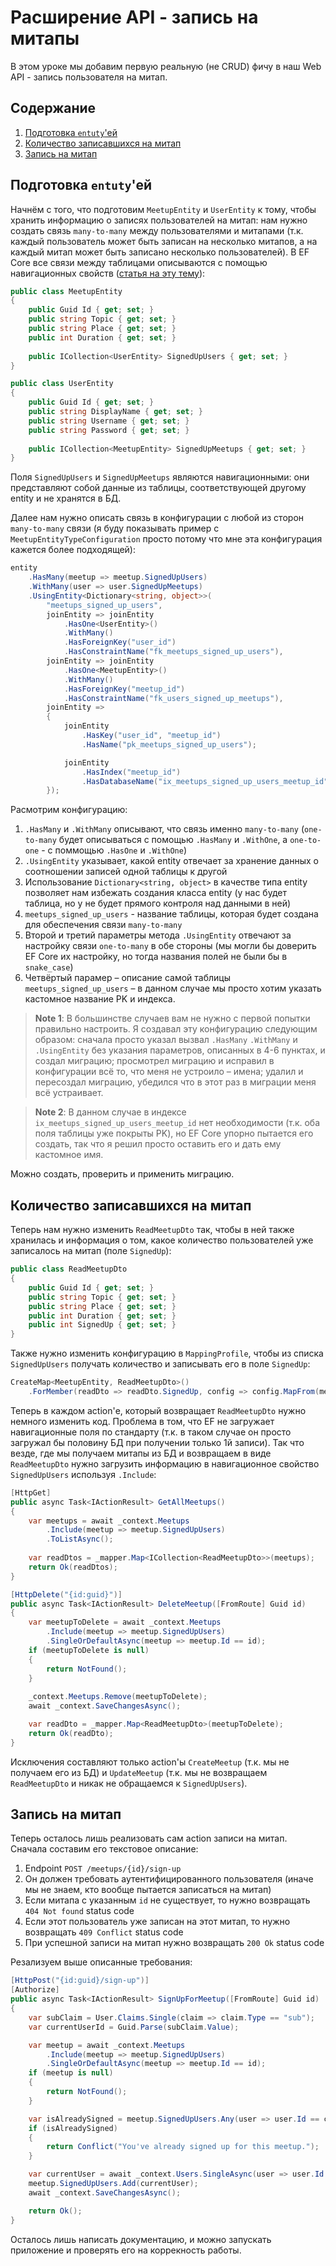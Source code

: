 # Расширение API - запись на митапы

В этом уроке мы добавим первую реальную (не CRUD) фичу в наш Web API - запись пользователя на митап.


## Содержание

1. [Подготовка `entuty`'ей](#Подготовка-entutyей)
2. [Количество записавшихся на митап](#Количество-записавшихся-на-митап)
3. [Запись на митап](#Запись-на-митап)


## Подготовка `entuty`'ей

Начнём с того, что подготовим `MeetupEntity` и `UserEntity` к тому, чтобы хранить информацию о записях пользователей на
митап: нам нужно создать связь `many-to-many` между пользователями и митапами (т.к. каждый пользователь может быть
записан на несколько митапов, а на каждый митап может быть записано несколько пользователей). В EF Core все связи между
таблицами описываются с помощью навигационных свойств
([статья на эту тему](https://docs.microsoft.com/en-us/ef/core/modeling/relationships)):
```csharp
public class MeetupEntity
{
    public Guid Id { get; set; }
    public string Topic { get; set; }
    public string Place { get; set; }
    public int Duration { get; set; }
    
    public ICollection<UserEntity> SignedUpUsers { get; set; }
}

public class UserEntity
{
    public Guid Id { get; set; }
    public string DisplayName { get; set; }
    public string Username { get; set; }
    public string Password { get; set; }
    
    public ICollection<MeetupEntity> SignedUpMeetups { get; set; }
}
```

Поля `SignedUpUsers` и `SignedUpMeetups` являются навигационными: они представляют собой данные из таблицы,
соответствующей другому entity и не хранятся в БД.

Далее нам нужно описать связь в конфигурации с любой из сторон `many-to-many` связи (я буду показывать пример с
`MeetupEntityTypeConfiguration` просто потому что мне эта конфигурация кажется более подходящей):
```csharp
entity
    .HasMany(meetup => meetup.SignedUpUsers)
    .WithMany(user => user.SignedUpMeetups)
    .UsingEntity<Dictionary<string, object>>(
        "meetups_signed_up_users",
        joinEntity => joinEntity
            .HasOne<UserEntity>()
            .WithMany()
            .HasForeignKey("user_id")
            .HasConstraintName("fk_meetups_signed_up_users"),
        joinEntity => joinEntity
            .HasOne<MeetupEntity>()
            .WithMany()
            .HasForeignKey("meetup_id")
            .HasConstraintName("fk_users_signed_up_meetups"),
        joinEntity =>
        {
            joinEntity
                .HasKey("user_id", "meetup_id")
                .HasName("pk_meetups_signed_up_users");

            joinEntity
                .HasIndex("meetup_id")
                .HasDatabaseName("ix_meetups_signed_up_users_meetup_id");
        });
```

Расмотрим конфигурацию:
1. `.HasMany` и `.WithMany` описывают, что связь именно `many-to-many` (`one-to-many` будет описываться с помощью
`.HasMany` и `.WithOne`, а `one-to-one` - с поммощью `.HasOne` и `.WithOne`)
2. `.UsingEntity` указывает, какой entity отвечает за хранение данных о соотношении записей одной таблицы к другой
3. Использование `Dictionary<string, object>` в качестве типа entity позволяет нам избежать создания класса entity (у
нас будет таблица, но у не будет прямого контроля над данными в ней)
4. `meetups_signed_up_users` - название таблицы, которая будет создана для обеспечения связи `many-to-many`
5. Второй и третий параметры метода `.UsingEntity` отвечают за настройку связи `one-to-many` в обе стороны (мы могли бы
доверить EF Core их настройку, но тогда названия полей не были бы в `snake_case`)
6. Четвёртый парамер – описание самой таблицы `meetups_signed_up_users` – в данном случае мы просто хотим указать
кастомное название PK и индекса.

> **Note 1**: В большинстве случаев вам не нужно с первой попытки правильно настроить. Я создавал эту конфигурацию
следующим образом: сначала просто указал вызвал `.HasMany` `.WithMany` и `.UsingEntity` без указания параметров,
описанных в 4-6 пунктах, и создал миграцию; просмотрел миграцию и исправил в конфигурации всё то, что меня не устроило –
имена; удалил и пересоздал миграцию, убедился что в этот раз в миграции меня всё устраивает.

> **Note 2**: В данном случае в индексе `ix_meetups_signed_up_users_meetup_id` нет необходимости (т.к. оба поля таблицы
уже покрыты PK), но EF Core упорно пытается его создать, так что я решил просто оставить его и дать ему кастомное имя.

Можно создать, проверить и применить миграцию.


## Количество записавшихся на митап

Теперь нам нужно изменить `ReadMeetupDto` так, чтобы в ней также хранилась и информация о том, какое количество
пользователей уже записалось на митап (поле `SignedUp`):
```csharp
public class ReadMeetupDto
{
    public Guid Id { get; set; }
    public string Topic { get; set; }
    public string Place { get; set; }
    public int Duration { get; set; }
    public int SignedUp { get; set; }
}
```

Также нужно изменить конфигурацию в `MappingProfile`, чтобы из списка `SignedUpUsers` получать количество и записывать
его в поле `SignedUp`:
```csharp
CreateMap<MeetupEntity, ReadMeetupDto>()
    .ForMember(readDto => readDto.SignedUp, config => config.MapFrom(meetup => meetup.SignedUpUsers.Count));
```

Теперь в каждом action'е, который возвращает `ReadMeetupDto` нужно немного изменить код. Проблема в том, что EF не
загружает навигационные поля по стандарту (т.к. в таком случае он просто загружал бы половину БД при получении только 1й
записи). Так что везде, где мы получаем митапы из БД и возвращаем в виде `ReadMeetupDto` нужно загрузить информацию в
навигационное свойство `SignedUpUsers` используя `.Include`:
```csharp
[HttpGet]
public async Task<IActionResult> GetAllMeetups()
{
    var meetups = await _context.Meetups
        .Include(meetup => meetup.SignedUpUsers)
        .ToListAsync();
    
    var readDtos = _mapper.Map<ICollection<ReadMeetupDto>>(meetups);
    return Ok(readDtos);
}

[HttpDelete("{id:guid}")]
public async Task<IActionResult> DeleteMeetup([FromRoute] Guid id)
{
    var meetupToDelete = await _context.Meetups
        .Include(meetup => meetup.SignedUpUsers)
        .SingleOrDefaultAsync(meetup => meetup.Id == id);
    if (meetupToDelete is null)
    {
        return NotFound();
    }
    
    _context.Meetups.Remove(meetupToDelete);
    await _context.SaveChangesAsync();

    var readDto = _mapper.Map<ReadMeetupDto>(meetupToDelete);
    return Ok(readDto);
}
```

Исключения составляют только action'ы `CreateMeetup` (т.к. мы не получаем его из БД) и `UpdateMeetup` (т.к. мы не
возвращаем `ReadMeetupDto` и никак не обращаемся к `SignedUpUsers`).


## Запись на митап

Теперь осталось лишь реализовать сам action записи на митап. Сначала составим его текстовое описание:
1. Endpoint `POST /meetups/{id}/sign-up`
2. Он должен требовать аутентифицированного пользователя (иначе мы не знаем, кто вообще пытается записаться на митап)
3. Если митапа с указанным `id` не существует, то нужно возвращать `404 Not found` status code
4. Если этот пользователь уже записан на этот митап, то нужно возвращать `409 Conflict` status code
5. При успешной записи на митап нужно возвращать `200 Ok` status code

Резализуем выше описанные требования:
```csharp
[HttpPost("{id:guid}/sign-up")]
[Authorize]
public async Task<IActionResult> SignUpForMeetup([FromRoute] Guid id)
{
    var subClaim = User.Claims.Single(claim => claim.Type == "sub");
    var currentUserId = Guid.Parse(subClaim.Value);

    var meetup = await _context.Meetups
        .Include(meetup => meetup.SignedUpUsers)
        .SingleOrDefaultAsync(meetup => meetup.Id == id);
    if (meetup is null)
    {
        return NotFound();
    }

    var isAlreadySigned = meetup.SignedUpUsers.Any(user => user.Id == currentUserId);
    if (isAlreadySigned)
    {
        return Conflict("You've already signed up for this meetup.");
    }

    var currentUser = await _context.Users.SingleAsync(user => user.Id == currentUserId);
    meetup.SignedUpUsers.Add(currentUser);
    await _context.SaveChangesAsync();

    return Ok();
}
```

Осталось лишь написать документацию, и можно запускать приложение и проверять его на коррекность работы.
